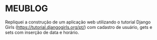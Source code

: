 # MEUBLOG
Repliquei a construção de um aplicação web utilizando o tutorial Django Girls (https://tutorial.djangogirls.org/pt/) com cadastro de usuário, gets e sets com inserção de data e horário.
